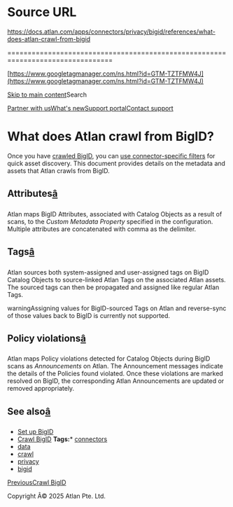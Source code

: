 # Source URL
https://docs.atlan.com/apps/connectors/privacy/bigid/references/what-does-atlan-crawl-from-bigid

================================================================================

<!--
canonical: https://docs.atlan.com/apps/connectors/privacy/bigid/references/what-does-atlan-crawl-from-bigid
link-alternate: https://docs.atlan.com/apps/connectors/privacy/bigid/references/what-does-atlan-crawl-from-bigid
meta-description: Reference guide for BigID metadata crawled by Atlan.
meta-docsearch:docusaurus_tag: docs-default-current
meta-docsearch:language: en
meta-docsearch:version: current
meta-docusaurus_locale: en
meta-docusaurus_tag: docs-default-current
meta-docusaurus_version: current
meta-generator: Docusaurus v3.8.1
meta-og-description: Reference guide for BigID metadata crawled by Atlan.
meta-og-locale: en
meta-og-title: What does Atlan crawl from BigID? | Atlan Documentation
meta-og-url: https://docs.atlan.com/apps/connectors/privacy/bigid/references/what-does-atlan-crawl-from-bigid
meta-twitter:card: summary_large_image
meta-viewport: width=device-width,initial-scale=1
title: What does Atlan crawl from BigID? | Atlan Documentation
-->

[https://www.googletagmanager.com/ns.html?id=GTM-TZTFMW4J](https://www.googletagmanager.com/ns.html?id=GTM-TZTFMW4J)

[Skip to main content](#__docusaurus_skipToContent_fallback)Search

[Partner with us](https://docs.google.com/forms/d/e/1FAIpQLScuAIhCm2GS7YFstrOjawbP8J7PUmOynQo7wI2yGCcCyEcVSw/viewform)[What's new](https://shipped.atlan.com/)[Support portal](https://atlan.zendesk.com/auth/v2/login/signin?return_to=https%3A%2F%2Fatlan.zendesk.com%2Fhc%2Fen-us&theme=hc&locale=en-us&brand_id=1900000425113&auth_origin=1900000425113%2Cfalse%2Ctrue)[Contact support](/support/submit-request)

What does Atlan crawl from BigID?
=================================

Once you have [crawled BigID](/apps/connectors/privacy/bigid/how-tos/crawl-bigid), you can [use connector\-specific filters](/product/capabilities/discovery/how-tos/use-the-filters-menu) for quick asset discovery. This document provides details on the metadata and assets that Atlan crawls from BigID.

Attributes[â](#attributes "Direct link to Attributes")
--------------------------------------------------------

Atlan maps BigID Attributes, associated with Catalog Objects as a result of scans, to the *Custom Metadata Property* specified in the configuration. Multiple attributes are concatenated with comma as the delimiter.

Tags[â](#tags "Direct link to Tags")
--------------------------------------

Atlan sources both system\-assigned and user\-assigned tags on BigID Catalog Objects to source\-linked Atlan Tags on the associated Atlan assets. The sourced tags can then be propagated and assigned like regular Atlan Tags.

warningAssigning values for BigID\-sourced Tags on Atlan and reverse\-sync of those values back to BigID is currently not supported.

Policy violations[â](#policy-violations "Direct link to Policy violations")
-----------------------------------------------------------------------------

Atlan maps Policy violations detected for Catalog Objects during BigID scans as *Announcements* on Atlan. The Announcement messages indicate the details of the Policies found violated. Once these violations are marked resolved on BigID, the corresponding Atlan Announcements are updated or removed appropriately.

See also[â](#see-also "Direct link to See also")
--------------------------------------------------

* [Set up BigID](/apps/connectors/privacy/bigid/how-tos/set-up-bigid)
* [Crawl BigID](/apps/connectors/privacy/bigid/how-tos/crawl-bigid)
**Tags:*** [connectors](/tags/connectors)
* [data](/tags/data)
* [crawl](/tags/crawl)
* [privacy](/tags/privacy)
* [bigid](/tags/bigid)

[PreviousCrawl BigID](/apps/connectors/privacy/bigid/how-tos/crawl-bigid)

Copyright Â© 2025 Atlan Pte. Ltd.

